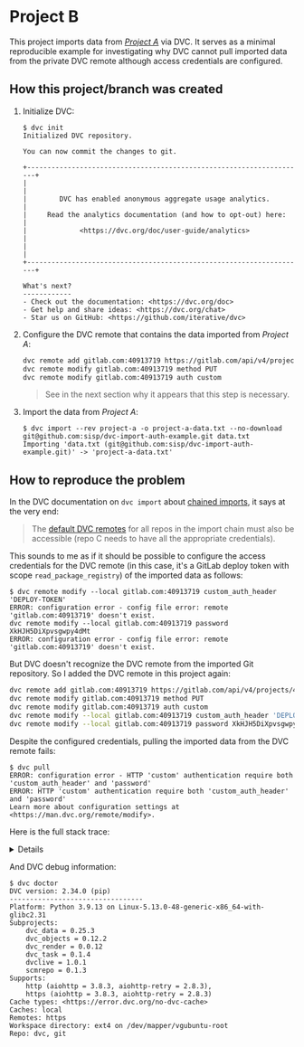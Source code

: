# Project B

This project imports data from [_Project A_](https://github.com/sisp/dvc-import-auth-example/tree/project-a) via DVC. It serves as a minimal reproducible example for investigating why DVC cannot pull imported data from the private DVC remote although access credentials are configured.

## How this project/branch was created

1.  Initialize DVC:

    ```shell-session
    $ dvc init
    Initialized DVC repository.

    You can now commit the changes to git.

    +---------------------------------------------------------------------+
    |                                                                     |
    |        DVC has enabled anonymous aggregate usage analytics.         |
    |     Read the analytics documentation (and how to opt-out) here:     |
    |             <https://dvc.org/doc/user-guide/analytics>              |
    |                                                                     |
    +---------------------------------------------------------------------+

    What's next?
    ------------
    - Check out the documentation: <https://dvc.org/doc>
    - Get help and share ideas: <https://dvc.org/chat>
    - Star us on GitHub: <https://github.com/iterative/dvc>
    ```

1.  Configure the DVC remote that contains the data imported from _Project A_:

    ```sh
    dvc remote add gitlab.com:40913719 https://gitlab.com/api/v4/projects/40913719/packages/generic/dvc-data
    dvc remote modify gitlab.com:40913719 method PUT
    dvc remote modify gitlab.com:40913719 auth custom
    ```

    > See in the next section why it appears that this step is necessary.

1.  Import the data from _Project A_:

    ```shell-session
    $ dvc import --rev project-a -o project-a-data.txt --no-download git@github.com:sisp/dvc-import-auth-example.git data.txt
    Importing 'data.txt (git@github.com:sisp/dvc-import-auth-example.git)' -> 'project-a-data.txt'
    ```

## How to reproduce the problem

In the DVC documentation on `dvc import` about [chained imports](https://dvc.org/doc/command-reference/import#example-chained-imports), it says at the very end:

> The [default DVC remotes](https://dvc.org/doc/command-reference/remote/default) for all repos in the import chain must also be accessible (repo C needs to have all the appropriate credentials).

This sounds to me as if it should be possible to configure the access credentials for the DVC remote (in this case, it's a GitLab deploy token with scope `read_package_registry`) of the imported data as follows:

```shell-session
$ dvc remote modify --local gitlab.com:40913719 custom_auth_header 'DEPLOY-TOKEN'
ERROR: configuration error - config file error: remote 'gitlab.com:40913719' doesn't exist.
dvc remote modify --local gitlab.com:40913719 password XkHJH5DiXpvsgwpy4dMt
ERROR: configuration error - config file error: remote 'gitlab.com:40913719' doesn't exist.
```

But DVC doesn't recognize the DVC remote from the imported Git repository. So I added the DVC remote in this project again:

```sh
dvc remote add gitlab.com:40913719 https://gitlab.com/api/v4/projects/40913719/packages/generic/dvc-data
dvc remote modify gitlab.com:40913719 method PUT
dvc remote modify gitlab.com:40913719 auth custom
dvc remote modify --local gitlab.com:40913719 custom_auth_header 'DEPLOY-TOKEN'
dvc remote modify --local gitlab.com:40913719 password XkHJH5DiXpvsgwpy4dMt
```

Despite the configured credentials, pulling the imported data from the DVC remote fails:

```shell-session
$ dvc pull
ERROR: configuration error - HTTP 'custom' authentication require both 'custom_auth_header' and 'password'
ERROR: HTTP 'custom' authentication require both 'custom_auth_header' and 'password'
Learn more about configuration settings at <https://man.dvc.org/remote/modify>.
```

Here is the full stack trace:

<details>

```shell-session
$ dvc pull -v
2022-11-09 12:19:41,626 DEBUG: Creating external repo git@github.com:sisp/dvc-import-auth-example.git@f3496fd5bcb994aab5eb43e37aebb31479d6f7dc
2022-11-09 12:19:41,626 DEBUG: erepo: git clone 'git@github.com:sisp/dvc-import-auth-example.git' to a temporary dir
2022-11-09 12:19:46,917 DEBUG: Checking if stage '/data.txt' is in 'dvc.yaml'
2022-11-09 12:19:47,114 ERROR: configuration error - HTTP 'custom' authentication require both 'custom_auth_header' and 'password'
------------------------------------------------------------
Traceback (most recent call last):
  File ".../site-packages/dvc/cli/__init__.py", line 185, in main
    ret = cmd.do_run()
  File ".../site-packages/dvc/cli/command.py", line 22, in do_run
    return self.run()
  File ".../site-packages/dvc/commands/data_sync.py", line 31, in run
    stats = self.repo.pull(
  File ".../site-packages/dvc/repo/__init__.py", line 48, in wrapper
    return f(repo, *args, **kwargs)
  File ".../site-packages/dvc/repo/pull.py", line 34, in pull
    processed_files_count = self.fetch(
  File ".../site-packages/dvc/repo/__init__.py", line 48, in wrapper
    return f(repo, *args, **kwargs)
  File ".../site-packages/dvc/repo/fetch.py", line 83, in fetch
    d, f = _fetch(
  File ".../site-packages/dvc/repo/fetch.py", line 138, in _fetch
    used = repo.used_objs(
  File ".../site-packages/dvc/repo/__init__.py", line 431, in used_objs
    for odb, objs in self.index.used_objs(
  File ".../site-packages/dvc/repo/index.py", line 267, in used_objs
    for odb, objs in stage.get_used_objs(
  File ".../site-packages/dvc/stage/__init__.py", line 682, in get_used_objs
    for odb, objs in out.get_used_objs(*args, **kwargs).items():
  File ".../site-packages/dvc/output.py", line 1036, in get_used_objs
    return self.get_used_external(**kwargs)
  File ".../site-packages/dvc/output.py", line 1091, in get_used_external
    return dep.get_used_objs(**kwargs)
  File ".../site-packages/dvc/dependency/repo.py", line 99, in get_used_objs
    used, _, _ = self._get_used_and_obj(**kwargs)
  File ".../site-packages/dvc/dependency/repo.py", line 128, in _get_used_and_obj
    odb = repo.cloud.get_remote_odb()
  File ".../site-packages/dvc/data_cloud.py", line 90, in get_remote_odb
    remote = self.get_remote(name=name, command=command)
  File ".../site-packages/dvc/data_cloud.py", line 66, in get_remote
    fs = cls(**config)
  File ".../site-packages/dvc_objects/fs/base.py", line 80, in __init__
    self.fs_args.update(self._prepare_credentials(**kwargs))
  File ".../site-packages/dvc_http/__init__.py", line 67, in _prepare_credentials
    raise ConfigError(
dvc_objects.fs.errors.ConfigError: HTTP 'custom' authentication require both 'custom_auth_header' and 'password'
------------------------------------------------------------
2022-11-09 12:19:47,115 ERROR: HTTP 'custom' authentication require both 'custom_auth_header' and 'password'
Learn more about configuration settings at <https://man.dvc.org/remote/modify>.
------------------------------------------------------------
Traceback (most recent call last):
  File ".../site-packages/dvc/cli/__init__.py", line 185, in main
    ret = cmd.do_run()
  File ".../site-packages/dvc/cli/command.py", line 22, in do_run
    return self.run()
  File ".../site-packages/dvc/commands/data_sync.py", line 31, in run
    stats = self.repo.pull(
  File ".../site-packages/dvc/repo/__init__.py", line 48, in wrapper
    return f(repo, *args, **kwargs)
  File ".../site-packages/dvc/repo/pull.py", line 34, in pull
    processed_files_count = self.fetch(
  File ".../site-packages/dvc/repo/__init__.py", line 48, in wrapper
    return f(repo, *args, **kwargs)
  File ".../site-packages/dvc/repo/fetch.py", line 83, in fetch
    d, f = _fetch(
  File ".../site-packages/dvc/repo/fetch.py", line 138, in _fetch
    used = repo.used_objs(
  File ".../site-packages/dvc/repo/__init__.py", line 431, in used_objs
    for odb, objs in self.index.used_objs(
  File ".../site-packages/dvc/repo/index.py", line 267, in used_objs
    for odb, objs in stage.get_used_objs(
  File ".../site-packages/dvc/stage/__init__.py", line 682, in get_used_objs
    for odb, objs in out.get_used_objs(*args, **kwargs).items():
  File ".../site-packages/dvc/output.py", line 1036, in get_used_objs
    return self.get_used_external(**kwargs)
  File ".../site-packages/dvc/output.py", line 1091, in get_used_external
    return dep.get_used_objs(**kwargs)
  File ".../site-packages/dvc/dependency/repo.py", line 99, in get_used_objs
    used, _, _ = self._get_used_and_obj(**kwargs)
  File ".../site-packages/dvc/dependency/repo.py", line 128, in _get_used_and_obj
    odb = repo.cloud.get_remote_odb()
  File ".../site-packages/dvc/data_cloud.py", line 90, in get_remote_odb
    remote = self.get_remote(name=name, command=command)
  File ".../site-packages/dvc/data_cloud.py", line 66, in get_remote
    fs = cls(**config)
  File ".../site-packages/dvc_objects/fs/base.py", line 80, in __init__
    self.fs_args.update(self._prepare_credentials(**kwargs))
  File ".../site-packages/dvc_http/__init__.py", line 67, in _prepare_credentials
    raise ConfigError(
dvc_objects.fs.errors.ConfigError: HTTP 'custom' authentication require both 'custom_auth_header' and 'password'
------------------------------------------------------------
2022-11-09 12:19:47,118 DEBUG: Analytics is enabled.
2022-11-09 12:19:47,226 DEBUG: Trying to spawn '['daemon', '-q', 'analytics', '/tmp/tmpz2r77ma7']'
2022-11-09 12:19:47,230 DEBUG: Spawned '['daemon', '-q', 'analytics', '/tmp/tmpz2r77ma7']
```

</details>

And DVC debug information:

```shell-session
$ dvc doctor
DVC version: 2.34.0 (pip)
---------------------------------
Platform: Python 3.9.13 on Linux-5.13.0-48-generic-x86_64-with-glibc2.31
Subprojects:
	dvc_data = 0.25.3
	dvc_objects = 0.12.2
	dvc_render = 0.0.12
	dvc_task = 0.1.4
	dvclive = 1.0.1
	scmrepo = 0.1.3
Supports:
	http (aiohttp = 3.8.3, aiohttp-retry = 2.8.3),
	https (aiohttp = 3.8.3, aiohttp-retry = 2.8.3)
Cache types: <https://error.dvc.org/no-dvc-cache>
Caches: local
Remotes: https
Workspace directory: ext4 on /dev/mapper/vgubuntu-root
Repo: dvc, git
```